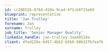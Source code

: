 ```yaml
---
id: cc28652b-9764-410a-9ca4-4f1cb8715e0d
blueprint: representative
title: 'Jan Trulley'
forename: Jan
surname: Trulley
job_title: 'Senior Manager Quality'
linkedin_handle: jan-trulley-3aa48510a
client: dfed226e-6457-4bb2-b5b6-98b32fb7eaf6
---
```

